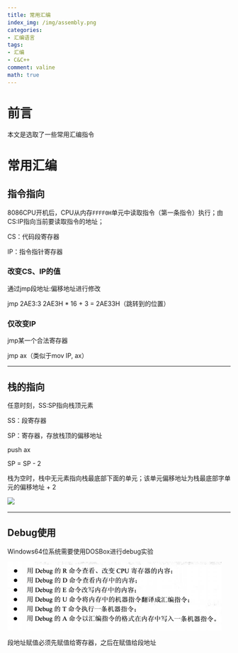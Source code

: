 ```yaml
---
title: 常用汇编
index_img: /img/assembly.png
categories:
- 汇编语言
tags:
- 汇编
- C&C++
comment: valine
math: true
---
```


# 前言

本文是选取了一些常用汇编指令
<!-- more -->

# 常用汇编

## 指令指向

8086CPU开机后，CPU从内存`FFFF0H`单元中读取指令（第一条指令）执行；由CS:IP指向当前要读取指令的地址；

CS：代码段寄存器

IP：指令指针寄存器

### 改变CS、IP的值

通过jmp段地址:偏移地址进行修改

jmp 2AE3:3	2AE3H * 16 + 3 = 2AE33H（跳转到的位置）

### 仅改变IP

jmp某一个合法寄存器

jmp ax（类似于mov IP, ax）

***

## 栈的指向

任意时刻，SS:SP指向栈顶元素

SS：段寄存器

SP：寄存器，存放栈顶的偏移地址



push ax

SP = SP - 2

栈为空时，栈中无元素指向栈最底部下面的单元；该单元偏移地址为栈最底部字单元的偏移地址 + 2

![](https://github.com/tom-jerr/MyblogImg/raw/main/src/栈.png)

***

## Debug使用

Windows64位系统需要使用DOSBox进行debug实验

![](https://github.com/tom-jerr/MyblogImg/raw/main/src/debug.png)

段地址赋值必须先赋值给寄存器，之后在赋值给段地址